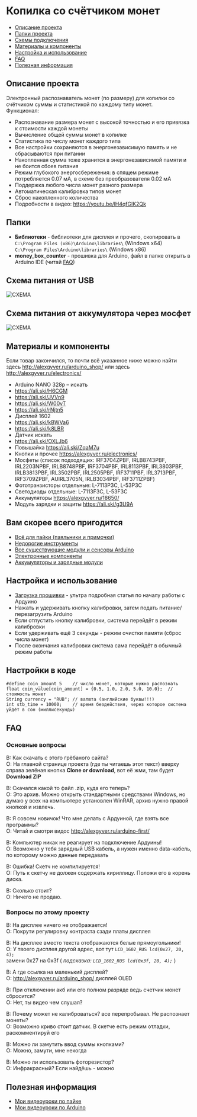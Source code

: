 
# Копилка со счётчиком монет
* [Описание проекта](#chapter-0)
* [Папки проекта](#chapter-1)
* [Схемы подключения](#chapter-2)
* [Материалы и компоненты](#chapter-3)
* [Настройка и использование](#chapter-4)
* [FAQ](#chapter-5)
* [Полезная информация](#chapter-6)

<a id="chapter-0"></a>
## Описание проекта
Электронный распознаватель монет (по размеру) для копилки со счётчиком суммы и статистикой по каждому типу монет.  
Функционал:
- Распознавание размера монет с высокой точностью и его привязка к стоимости каждой монеты
- Вычисление общей суммы монет в копилке
- Статистика по числу монет каждого типа
- Все настройки сохраняются в энергонезависимую память и не сбрасываются при питании
- Накопленная сумма тоже хранится в энергонезависимой памяти и не боится сбоев питания 
- Режим глубокого энергосбережения: в спящем режиме потребляется 0.07 мА, в схеме без преобразователя 0.02 мА
- Поддержка любого числа монет разного размера
- Автоматическая калибровка типов монет
- Сброс накопленного количества  
- Подробности в видео: https://youtu.be/lH4qfGlK2Qk

<a id="chapter-1"></a>
## Папки
- **Библиотеки** - библиотеки для дисплея и прочего, скопировать в  
`C:\Program Files (x86)\Arduino\libraries\` (Windows x64)  
`C:\Program Files\Arduino\libraries\` (Windows x86)
- **money_box_counter** - прошивка для Arduino, файл в папке открыть в Arduino IDE (читай [FAQ](#chapter-5))

<a id="chapter-2"></a>
## Схема питания от USB
![СХЕМА](https://github.com/AlexGyver/MoneyBox_counter/blob/master/scheme1.jpg)

## Схема питания от аккумулятора через мосфет
![СХЕМА](https://github.com/AlexGyver/MoneyBox_counter/blob/master/scheme2.jpg)

<a id="chapter-3"></a>
## Материалы и компоненты
Если товар закончился, то почти всё указанное ниже можно найти здесь http://alexgyver.ru/arduino_shop/ или здесь http://alexgyver.ru/electronics/

* Arduino NANO 328p – искать
* https://ali.ski/H6CGM
* https://ali.ski/JVVn9
* https://ali.ski/W00vT
* https://ali.ski/rNjtn5
* Дисплей 1602
* https://ali.ski/kBWVa6
* https://ali.ski/k8LBR
* Датчик искать
* https://ali.ski/OXLJb6
* Повышайка https://ali.ski/ZqaM7u
* Кнопки и прочее https://alexgyver.ru/electronics/
* Мосфеты (список подходящих: IRF3704ZPBF, IRLB8743PBF, IRL2203NPBF, IRLB8748PBF, IRF3704PBF, IRL8113PBF, IRL3803PBF, IRLB3813PBF, IRL3502PBF, IRL2505PBF, IRF3711PBF, IRL3713PBF, IRF3709ZPBF, AUIRL3705N, IRLB3034PBF, IRF3711ZPBF)
* Фототранзисторы отдельные: L-7113P3C, L-53P3C
* Светодиоды отдельные: L-7113F3C, L-53F3C
* Аккумуляторы https://alexgyver.ru/18650/
* Модуль зарядки и защиты https://ali.ski/g3U9A

## Вам скорее всего пригодится
* [Всё для пайки (паяльники и примочки)](http://alexgyver.ru/all-for-soldering/)
* [Недорогие инструменты](http://alexgyver.ru/my_instruments/)
* [Все существующие модули и сенсоры Arduino](http://alexgyver.ru/arduino_shop/)
* [Электронные компоненты](http://alexgyver.ru/electronics/)
* [Аккумуляторы и зарядные модули](http://alexgyver.ru/18650/)

<a id="chapter-4"></a>
## Настройка и использование
* [Загрузка прошивки](http://alexgyver.ru/arduino-first/) - ультра подробная статья по началу работы с Ардуино
* Нажать и удерживать кнопку калибровки, затем подать питание/перезагрузить Arduino
* Если отпустить кнопку калибровки, система перейдёт в режим калибровки
* Если удерживать ещё 3 секунды - режим очистки памяти (сброс числа монет)
* После окончания калибровки система сама перейдёт в обычный режим работы

## Настройки в коде
    #define coin_amount 5    // число монет, которые нужно распознать
    float coin_value[coin_amount] = {0.5, 1.0, 2.0, 5.0, 10.0};  // стоимость монет
    String currency = "RUB"; // валюта (английские буквы!!!)
    int stb_time = 10000;    // время бездействия, через которое система уйдёт в сон (миллисекунды)

<a id="chapter-5"></a>
## FAQ
### Основные вопросы
В: Как скачать с этого грёбаного сайта?  
О: На главной странице проекта (где ты читаешь этот текст) вверху справа зелёная кнопка **Clone or download**, вот её жми, там будет **Download ZIP**

В: Скачался какой то файл .zip, куда его теперь?  
О: Это архив. Можно открыть стандартными средствами Windows, но думаю у всех на компьютере установлен WinRAR, архив нужно правой кнопкой и извлечь.

В: Я совсем новичок! Что мне делать с Ардуиной, где взять все программы?  
О: Читай и смотри видос http://alexgyver.ru/arduino-first/

В: Компьютер никак не реагирует на подключение Ардуины!  
О: Возможно у тебя зарядный USB кабель, а нужен именно data-кабель, по которому можно данные передавать

В: Ошибка! Скетч не компилируется!  
О: Путь к скетчу не должен содержать кириллицу. Положи его в корень диска.

В: Сколько стоит?  
О: Ничего не продаю.

### Вопросы по этому проекту
В: На дисплее ничего не отображается!  
О: Покрути регулировку контраста сзади платы дисплея
  
В: На дисплее вместо текста отображаются белые прямоугольники!  
О: У твоего дисплея другой адрес, вот тут `LCD_1602_RUS lcd(0x27, 20, 4);`  
замени 0x27 на 0x3f ( *подсказка: `LCD_1602_RUS lcd(0x3f, 20, 4);`* )
  
В: А где ссылка на маленький дисплей?  
О: http://alexgyver.ru/arduino_shop/  дисплей OLED
  
В: При отключении акб или его полном разряде ведь счетчик монет сбросится?  
О: Нет, ты видео чем слушал?
  
В: Почему может не калиброваться? все перепробывал. Не распознает монеты?  
О: Возможно криво стоит датчик. В скетче есть режим отладки, раскомментируй его
  
В: Можно ли замутить ввод суммы кнопками?  
О: Можно, замути, мне некогда
  
В: Можно ли использовать фоторезистор?  
О: Инфракрасный? Если найдёшь - можно

<a id="chapter-6"></a>
## Полезная информация
* [Мои видеоуроки по пайке](https://www.youtube.com/playlist?list=PLOT_HeyBraBuMIwfSYu7kCKXxQGsUKcqR)
* [Мои видеоуроки по Arduino](http://alexgyver.ru/arduino_lessons/)
